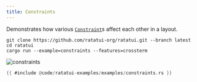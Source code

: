 ```yaml
---
title: Constraints
---
```


Demonstrates how various
[`Constraint`](https://docs.rs/ratatui/latest/ratatui/layout/enum.Constraint.html)s affect each
other in a layout.

```shell title=run example
git clone https://github.com/ratatui-org/ratatui.git --branch latest
cd ratatui
cargo run --example=constraints --features=crossterm
```

![constraints](constraints.gif)

```rust title=constraints.rs
{{ #include @code/ratatui-examples/examples/constraints.rs }}
```
